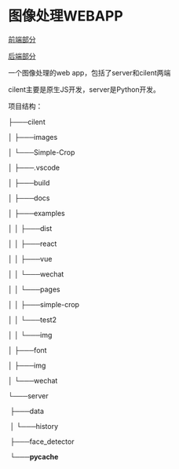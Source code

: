 # 图像处理WEBAPP

[前端部分](https://github.com/ZLHad/CVProcessingWebSmartApp2022/cilent/README.md)

[后端部分](https://github.com/ZLHad/CVProcessingWebSmartApp2022/server/README.md)

一个图像处理的web app，包括了server和cilent两端

cilent主要是原生JS开发，server是Python开发。

项目结构：

├───cilent

│   ├───images

│   └───Simple-Crop

│       ├───.vscode

│       ├───build

│       ├───docs

│       ├───examples

│       │   ├───dist

│       │   ├───react

│       │   ├───vue

│       │   └───wechat

│       │       └───pages

│       │           ├───simple-crop

│       │           └───test2

│       │               └───img

│       ├───font

│       ├───img

│       └───wechat

└───server

​    ├───data

​    │   └───history

​    ├───face_detector

​    └───__pycache__


